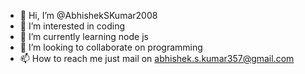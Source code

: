 - 👋 Hi, I’m @AbhishekSKumar2008
- 👀 I’m interested in coding
- 🌱 I’m currently learning node js
- 💞️ I’m looking to collaborate on programming 
- 📫 How to reach me just mail on abhishek.s.kumar357@gmail.com

<!---
AbhishekSKumar2008/AbhishekSKumar2008 is a ✨ special ✨ repository because its `README.md` (this file) appears on your GitHub profile.
You can click the Preview link to take a look at your changes.
--->
